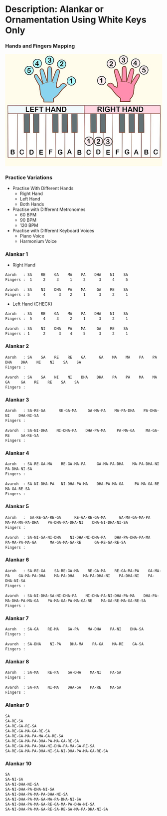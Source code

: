 # Description: Alankar or Ornamentation Using White Keys Only

### Hands and Fingers Mapping
![](images/fingers-to-key-mapping.jpg)

### Practice Variations
* Practise With Different Hands
    - Right Hand
    - Left Hand
    - Both Hands
* Practise with Different Metronomes
    - 60 BPM
    - 90 BPM
    - 120 BPM
* Practise with Different Keyboard Voices
    - Piano Voice
    - Harmonium Voice

### Alankar 1
* Right Hand
```
Aaroh   : SA    RE    GA    MA    PA    DHA    NI    SA
Fingers :  1     2     3     1     2      3     4     5

Avaroh  : SA    NI    DHA   PA    MA     GA    RE    SA
Fingers : 5      4      3    2     1      3     2     1
```
* Left Hand (CHECK)
```
Aaroh   : SA    RE    GA    MA    PA    DHA    NI    SA
Fingers :  5     4     3     2     1      3     2     1

Avaroh  : SA    NI    DHA   PA    MA     GA    RE    SA
Fingers : 1      2      3    4     5      3     2     1
```

### Alankar 2
```
Aaroh   : SA    SA    RE    RE    GA      GA    MA    MA    PA    PA    DHA    DHA    NI    NI    SA    SA
Fingers :

Avaroh  : SA    SA    NI    NI    DHA    DHA    PA    PA    MA    MA     GA     GA    RE    RE    SA    SA
Fingers :
```

### Alankar 3
```
Aaroh   : SA-RE-GA      RE-GA-MA     GA-MA-PA    MA-PA-DHA    PA-DHA-NI    DHA-NI-SA
Fingers :

Avaroh  : SA-NI-DHA    NI-DHA-PA    DHA-PA-MA     PA-MA-GA     MA-GA-RE     GA-RE-SA
Fingers :
```

### Alankar 4
```
Aaroh   : SA-RE-GA-MA    RE-GA-MA-PA     GA-MA-PA-DHA    MA-PA-DHA-NI    PA-DHA-NI-SA
Fingers :

Avaroh  : SA-NI-DHA-PA   NI-DHA-PA-MA    DHA-PA-MA-GA     PA-MA-GA-RE     MA-GA-RE-SA
Fingers :
```

### Alankar 5
```
Aaroh   :  SA-RE-SA-RE-GA      RE-GA-RE-GA-MA      GA-MA-GA-MA-PA    MA-PA-MA-PA-DHA    PA-DHA-PA-DHA-NI    DHA-NI-DHA-NI-SA
Fingers :

Avaroh  : SA-NI-SA-NI-DHA    NI-DHA-NI-DHA-PA    DHA-PA-DHA-PA-MA     PA-MA-PA-MA-GA      MA-GA-MA-GA-RE      GA-RE-GA-RE-SA
Fingers :
```

### Alankar 6
```
Aaroh   : SA-RE-GA    SA-RE-GA-MA    RE-GA-MA    RE-GA-MA-PA    GA-MA-PA    GA-MA-PA-DHA    MA-PA-DHA    MA-PA-DHA-NI    PA-DHA-NI    PA-DHA-NI-SA
Fingers :

Avaroh  : SA-NI-DHA-SA-NI-DHA-PA    NI-DHA-PA-NI-DHA-PA-MA    DHA-PA-MA-DHA-PA-MA-GA    PA-MA-GA-PA-MA-GA-RE    MA-GA-RE-MA-GA-RE-SA
Fingers :
```

### Alankar 7
```
Aaroh   : SA-GA    RE-MA    GA-PA    MA-DHA    PA-NI    DHA-SA
Fingers :

Avaroh  : SA-DHA    NI-PA    DHA-MA    PA-GA    MA-RE    GA-SA
Fingers :
```

### Alankar 8
```
Aaroh   : SA-MA    RE-PA    GA-DHA    MA-NI    PA-SA
Fingers :

Avaroh  : SA-PA    NI-MA    DHA-GA    PA-RE    MA-SA
Fingers :
```

### Alankar 9
```
SA 
SA-RE-SA 
SA-RE-GA-RE-SA 
SA-RE-GA-MA-GA-RE-SA 
SA-RE-GA-MA-PA-MA-GA-RE-SA 
SA-RE-GA-MA-PA-DHA-PA-MA-GA-RE-SA 
SA-RE-GA-MA-PA-DHA-NI-DHA-PA-MA-GA-RE-SA 
SA-RE-GA-MA-PA-DHA-NI-SA-NI-DHA-PA-MA-GA-RE-SA
```

### Alankar 10
```
SA
SA-NI-SA
SA-NI-DHA-NI-SA
SA-NI-DHA-PA-DHA-NI-SA
SA-NI-DHA-PA-MA-PA-DHA-NI-SA
SA-NI-DHA-PA-MA-GA-MA-PA-DHA-NI-SA
SA-NI-DHA-PA-MA-GA-RE-GA-MA-PA-DHA-NI-SA
SA-NI-DHA-PA-MA-GA-RE-SA-RE-GA-MA-PA-DHA-NI-SA
```
